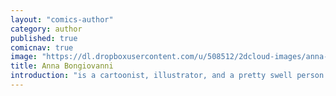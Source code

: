 ```yaml
---
layout: "comics-author"
category: author
published: true
comicnav: true
image: "https://dl.dropboxusercontent.com/u/508512/2dcloud-images/anna-bongiovanni.jpg"
title: Anna Bongiovanni
introduction: "is a cartoonist, illustrator, and a pretty swell person. See more of their work at <a href='http://annabongiovanni.com/'>annabongiovanni.com</a>"
---
```


